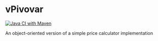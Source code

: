 # vPivovar

[![Java CI with Maven](https://github.com/Brest-Java-Course-2021/vPivovar/actions/workflows/maven.yml/badge.svg?branch=main)](https://github.com/Brest-Java-Course-2021/vPivovar/actions/workflows/maven.yml)

An object-oriented version of a simple price calculator implementation

